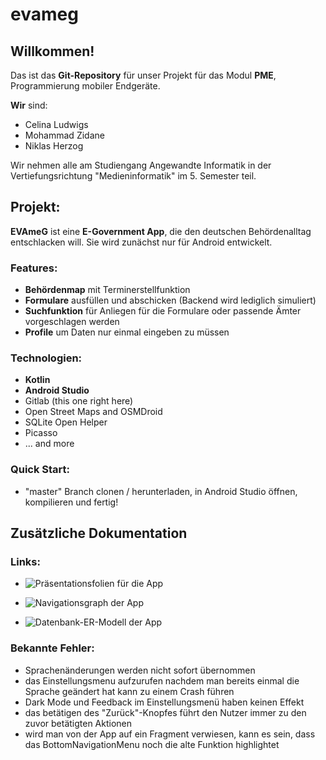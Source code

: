 # evameg


## Willkommen!

Das ist das **Git-Repository** für unser Projekt für das Modul **PME**, Programmierung mobiler Endgeräte.

**Wir** sind:
- Celina Ludwigs
- Mohammad Zidane
- Niklas Herzog

Wir nehmen alle am Studiengang Angewandte Informatik in der Vertiefungsrichtung "Medieninformatik" im 5. Semester teil.


## Projekt:
__EVAmeG__ ist eine __E-Government App__, die den deutschen Behördenalltag entschlacken will. Sie wird zunächst nur für Android entwickelt.


### Features:
- __Behördenmap__ mit Terminerstellfunktion
- __Formulare__ ausfüllen und abschicken (Backend wird lediglich simuliert)
- __Suchfunktion__ für Anliegen für die Formulare oder passende Ämter vorgeschlagen werden
- __Profile__ um Daten nur einmal eingeben zu müssen


### Technologien:
- __Kotlin__
- __Android Studio__
- Gitlab (this one right here)
- Open Street Maps and OSMDroid
- SQLite Open Helper
- Picasso
- ... and more


### Quick Start:
- "master" Branch clonen / herunterladen, in Android Studio öffnen, kompilieren und fertig!


## Zusätzliche Dokumentation

### Links:

- ![__Präsentationsfolien für die App__](https://git.ai.fh-erfurt.de/team-evameg/evameg/-/tree/master/DOC/presentations)

- ![__Navigationsgraph der App__](https://git.ai.fh-erfurt.de/team-evameg/evameg/-/blob/master/DOC/graphics/evameg_Flowchart_Navigationgraph.drawio.png)

- ![__Datenbank-ER-Modell der App__](https://git.ai.fh-erfurt.de/team-evameg/evameg/-/blob/master/DOC/graphics/evameg_ER-Modell.drawio.png)


### Bekannte Fehler:

- Sprachenänderungen werden nicht sofort übernommen
- das Einstellungsmenu aufzurufen nachdem man bereits einmal die Sprache geändert hat kann zu einem Crash führen
- Dark Mode und Feedback im Einstellungsmenü haben keinen Effekt
- das betätigen des "Zurück"-Knopfes führt den Nutzer immer zu den zuvor betätigten Aktionen
- wird man von der App auf ein Fragment verwiesen, kann es sein, dass das BottomNavigationMenu noch die alte Funktion highlightet
